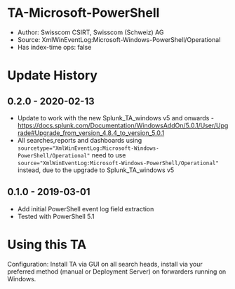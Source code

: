 # TA-Microsoft-PowerShell
 
* Author: Swisscom CSIRT, Swisscom (Schweiz) AG
* Source: XmlWinEventLog:Microsoft-Windows-PowerShell/Operational
* Has index-time ops: false

# Update History

## 0.2.0 - 2020-02-13

* Update to work with the new Splunk_TA_windows v5 and onwards - https://docs.splunk.com/Documentation/WindowsAddOn/5.0.1/User/Upgrade#Upgrade_from_version_4.8.4_to_version_5.0.1
* All searches,reports and dashboards using `sourcetype="XmlWinEventLog:Microsoft-Windows-PowerShell/Operational"` need to use `source="XmlWinEventLog:Microsoft-Windows-PowerShell/Operational"` instead, due to the upgrade to Splunk_TA_windows v5

## 0.1.0 - 2019-03-01
* Add initial PowerShell event log field extraction
* Tested with PowerShell 5.1

# Using this TA

Configuration: Install TA via GUI on all search heads, install via your preferred method (manual or Deployment Server) on forwarders running on Windows.
